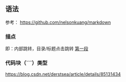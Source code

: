 ## 语法
参考：
https://github.com/nelsonkuang/markdown
### 描点
即：内部跳转，目录/标题点击跳转
<a href="#1">第一段</a>

### 代码块（```）类型
https://blog.csdn.net/derstsea/article/details/85131434